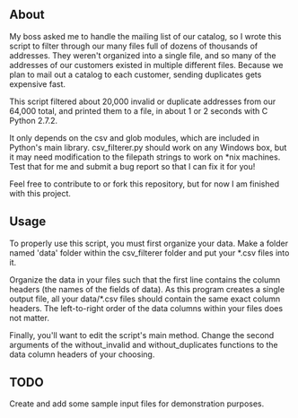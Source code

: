 About
-----

My boss asked me to handle the mailing list of our catalog, so I wrote this script to filter through our many files full of dozens of thousands of addresses. They weren't organized into a single file, and so many of the addresses of our customers existed in multiple different files. Because we plan to mail out a catalog to each customer, sending duplicates gets expensive fast.

This script filtered about 20,000 invalid or duplicate addresses from our 64,000 total, and printed them to a file, in about 1 or 2 seconds with C Python 2.7.2.

It only depends on the csv and glob modules, which are included in Python's main library. csv_filterer.py should work on any Windows box, but it may need modification to the filepath strings to work on *nix machines. Test that for me and submit a bug report so that I can fix it for you!

Feel free to contribute to or fork this repository, but for now I am finished with this project.

Usage
-----

To properly use this script, you must first organize your data. Make a folder named 'data' folder within the csv_filterer folder and put your *.csv files into it.

Organize the data in your files such that the first line contains the column headers (the names of the fields of data). As this program creates a single output file, all your data/*.csv files should contain the same exact column headers. The left-to-right order of the data columns within your files does not matter.

Finally, you'll want to edit the script's main method. Change the second arguments of the without_invalid and without_duplicates functions to the data column headers of your choosing.

TODO
----

Create and add some sample input files for demonstration purposes.
